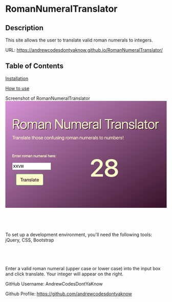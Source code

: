 # RomanNumeralTranslator

## Description
This site allows the user to translate valid roman numerals to integers.

URL: https://andrewcodesdontyaknow.github.io/RomanNumeralTranslator/
 
  ## Table of Contents

  <a href='#Installation'>Installation</a>

  <a href='#How to use'>How to use</a>
  
  
  Screenshot of RomanNumeralTranslator
  ![Screenshot](./img/translator.png?)


  ## <a id='Installation' style='color:white;'>Installation</a>
  To set up a development environment, you'll need the following tools: jQuery, CSS, Bootstrap

  ## <a id='How to use' style='color:white;'>How to use</a>
Enter a valid roman numeral (upper case or lower case) into the input box and click translate. Your integer will appear on the right.


  GitHub Username: AndrewCodesDontYaKnow

  Github Profile: <a href='https://github.com/andrewcodesdontyaknow'>https://github.com/andrewcodesdontyaknow</a>
  

  <!-- Email: andrewsmith593@gmail.com -->




